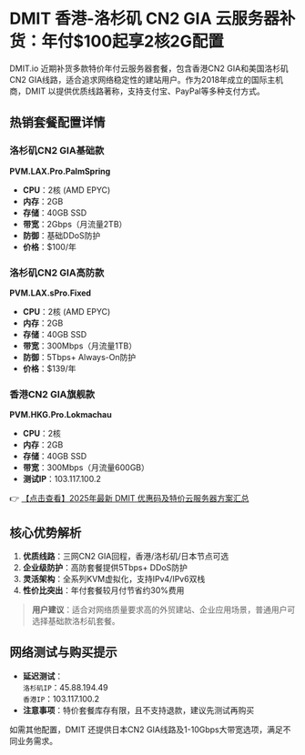 # DMIT 香港-洛杉矶 CN2 GIA 云服务器补货：年付$100起享2核2G配置

DMIT.io 近期补货多款特价年付云服务器套餐，包含香港CN2 GIA和美国洛杉矶CN2 GIA线路，适合追求网络稳定性的建站用户。作为2018年成立的国际主机商，DMIT 以提供优质线路著称，支持支付宝、PayPal等多种支付方式。

## 热销套餐配置详情

### 洛杉矶CN2 GIA基础款
**PVM.LAX.Pro.PalmSpring**  
- **CPU**：2核 (AMD EPYC)  
- **内存**：2GB  
- **存储**：40GB SSD  
- **带宽**：2Gbps（月流量2TB）  
- **防御**：基础DDoS防护  
- **价格**：$100/年  

### 洛杉矶CN2 GIA高防款  
**PVM.LAX.sPro.Fixed**  
- **CPU**：2核 (AMD EPYC)  
- **内存**：2GB  
- **存储**：40GB SSD  
- **带宽**：300Mbps（月流量1TB）  
- **防御**：5Tbps+ Always-On防护  
- **价格**：$139/年  

### 香港CN2 GIA旗舰款  
**PVM.HKG.Pro.Lokmachau**  
- **CPU**：2核  
- **内存**：2GB  
- **存储**：40GB SSD  
- **带宽**：300Mbps（月流量600GB）  
- **测试IP**：103.117.100.2  

👉 [【点击查看】2025年最新 DMIT 优惠码及特价云服务器方案汇总](https://bit.ly/dmit_coupon)

## 核心优势解析
1. **优质线路**：三网CN2 GIA回程，香港/洛杉矶/日本节点可选  
2. **企业级防护**：高防套餐提供5Tbps+ DDoS防护  
3. **灵活架构**：全系列KVM虚拟化，支持IPv4/IPv6双栈  
4. **性价比突出**：年付套餐较月付节省约30%费用  

> **用户建议**：适合对网络质量要求高的外贸建站、企业应用场景，普通用户可选择基础款洛杉矶套餐。

## 网络测试与购买提示
- **延迟测试**：  
  `洛杉矶IP`：45.88.194.49  
  `香港IP`：103.117.100.2  
- **注意事项**：特价套餐库存有限，且不支持退款，建议先测试再购买  

如需其他配置，DMIT 还提供日本CN2 GIA线路及1-10Gbps大带宽选项，满足不同业务需求。